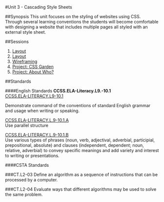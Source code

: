 #Unit 3 - Cascading Style Sheets

##Synopsis
This unit focuses on the styling of websites using CSS. Through several learning conventions the students will become comfortable with designing a website that includes multiple pages all styled with an external style sheet.    


##Sessions

1. [Layout](sessions/1-firstpage)
2. [Layout](sessions/2-firstpage)
3. [Wireframing](sessions/3-wireframing)
4. [Project: CSS Garden](sessions/4-project-garden)
5. [Project: About Who?](sessions/5-project-who)


##Standards

####English Standards
**CCSS.ELA-Literacy.L9.-10.1**  
[CCSS.ELA-LITERACY.L9-10.1](http://www.corestandards.org/ELA-Literacy/L/9-10/1/)

Demonstrate command of the conventions of standard English grammar and usage when writing or speaking.

[CCSS.ELA-LITERACY.L.9-10.1.A](http://www.corestandards.org/ELA-Literacy/L/9-10/1/a/)  
Use parallel structure

[CCSS.ELA-LITERACY.L.9-10.1.B](http://www.corestandards.org/ELA-Literacy/L/9-10/1/b/)  
Use various types of phrases (noun, verb, adjectival, adverbial, participial, prepositional, absolute) and clauses (independent, dependent; noun, relative, adverbial) to convey specific meanings and add variety and interest to writing or presentations.

####CSTA Standards

###CT.L2-03
Define an algorithm as a sequence of instructions that can be processed by a computer. 

###CT.L2-04
Evaluate ways that different algorithms may be used to solve the same problem. 


